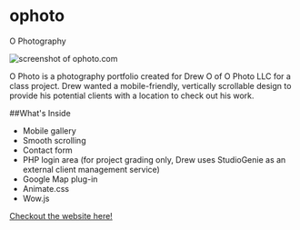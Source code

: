 # ophoto
O Photography

![screenshot of ophoto.com](http://localhost/aduhautois/img/ophoto_web.jpg)

O Photo is a photography portfolio created for Drew O of O Photo LLC for a class project. Drew wanted a mobile-friendly, vertically scrollable design to provide his potential clients with a location to check out his work.

##What's Inside

* Mobile gallery
* Smooth scrolling
* Contact form
* PHP login area (for project grading only, Drew uses StudioGenie as an external client management service)
* Google Map plug-in
* Animate.css
* Wow.js

[Checkout the website here!](http://www.aduhautois.com/ophoto)